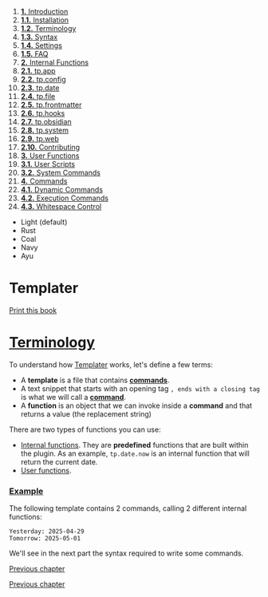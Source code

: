 1. [**1.** Introduction](introduction)
1. [**1.1.** Installation](installation)
2. [**1.2.** Terminology](terminology)
3. [**1.3.** Syntax](syntax)
4. [**1.4.** Settings](settings)
5. [**1.5.** FAQ](faq)
3. [**2.** Internal Functions](Atlas/Knowledge/tools/obsidian/Templater/Templater%20doc/internal-functions/overview)
01. [**2.1.** tp.app](app-module)
02. [**2.2.** tp.config](config-module)
03. [**2.3.** tp.date](date-module)
04. [**2.4.** tp.file](file-module)
05. [**2.5.** tp.frontmatter](frontmatter-module)
06. [**2.6.** tp.hooks](hooks-module)
07. [**2.7.** tp.obsidian](obsidian-module)
08. [**2.8.** tp.system](system-module)
09. [**2.9.** tp.web](web-module)
10. [**2.10.** Contributing](contribute)
5. [**3.** User Functions](Atlas/Knowledge/tools/obsidian/Templater/Templater%20doc/user-functions/overview)
1. [**3.1.** User Scripts](script-user-functions)
2. [**3.2.** System Commands](system-user-functions)
7. [**4.** Commands](Atlas/Knowledge/tools/obsidian/Templater/Templater%20doc/commands/overview)
1. [**4.1.** Dynamic Commands](dynamic-command)
2. [**4.2.** Execution Commands](execution-command)
3. [**4.3.** Whitespace Control](whitespace-control)

- Light (default)
- Rust
- Coal
- Navy
- Ayu

# Templater

[Print this book](print)

# [Terminology](terminology)

To understand how [Templater](https://github.com/SilentVoid13/Templater) works, let's define a few terms:

- A **template** is a file that contains **[commands](Atlas/Knowledge/tools/obsidian/Templater/Templater%20doc/commands/overview)**.
- A text snippet that starts with an opening tag `, ends with a closing tag ` is what we will call a **[command](Atlas/Knowledge/tools/obsidian/Templater/Templater%20doc/commands/overview)**.
- A **function** is an object that we can invoke inside a **command** and that returns a value (the replacement string)

There are two types of functions you can use:

- [Internal functions](Atlas/Knowledge/tools/obsidian/Templater/Templater%20doc/internal-functions/overview). They are **predefined** functions that are built within the plugin. As an example, `tp.date.now` is an internal function that will return the current date.
- [User functions](Atlas/Knowledge/tools/obsidian/Templater/Templater%20doc/user-functions/overview).

### [Example](terminology)

The following template contains 2 commands, calling 2 different internal functions:

```
Yesterday: 2025-04-29
Tomorrow: 2025-05-01

```

We'll see in the next part the syntax required to write some commands.

[Previous chapter](installation)

[Previous chapter](installation)

